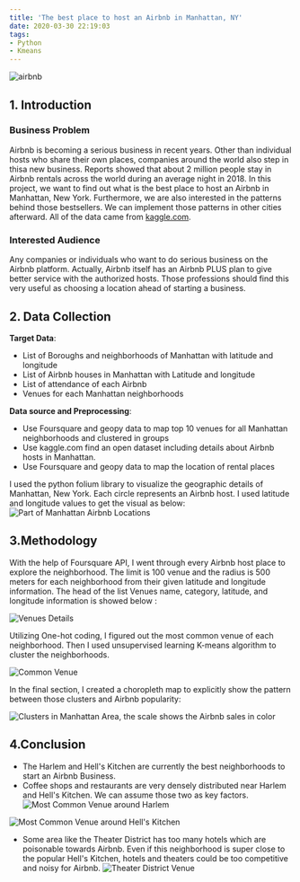 ```yaml
---
title: 'The best place to host an Airbnb in Manhattan, NY'
date: 2020-03-30 22:19:03
tags:
- Python
- Kmeans
---
```


![airbnb](https://i.loli.net/2020/03/30/cFBZaKAt48e3OoP.jpg)

## 1. Introduction
### Business Problem
Airbnb is becoming a serious business in recent years. Other than individual hosts who share their own places, companies around the world also step in thisa new business. Reports showed that about 2 million people stay in Airbnb rentals across the world during an average night in 2018. In this project, we want to find out what is the best place to host an Airbnb in Manhattan, New York. Furthermore, we are also interested in the patterns behind those bestsellers. We can implement those patterns in other cities afterward.
All of the data came from [kaggle.com](https://www.kaggle.com/dgomonov/new-york-city-airbnb-open-data).

### Interested Audience
Any companies or individuals who want to do serious business on the Airbnb platform. Actually, Airbnb itself has an Airbnb PLUS plan to give better service with the authorized hosts. Those professions should find this very useful as choosing a location ahead of starting a business.

## 2. Data Collection
**Target Data**:
  * List of Boroughs and neighborhoods of Manhattan with latitude and longitude
  * List of Airbnb houses in Manhattan with Latitude and longitude
  * List of attendance of each Airbnb
  * Venues for each Manhattan neighborhoods

**Data source and Preprocessing**:
  * Use Foursquare and geopy data to map top 10 venues for all Manhattan neighborhoods and clustered in groups
  * Use kaggle.com find an open dataset including details about Airbnb hosts in Manhattan.
  * Use Foursquare and geopy data to map the location of rental places

I used the python folium library to visualize the geographic details of Manhattan, New York. Each circle represents an Airbnb host. I used latitude and longitude values to get the visual as below:
![Part of Manhattan Airbnb Locations](https://i.loli.net/2020/03/30/lAzbc5jPhQ9CXy7.png)

## 3.Methodology

With the help of Foursquare API, I went through every Airbnb host place to explore the neighborhood. The limit is 100 venue and the radius is 500 meters for each neighborhood from their given latitude and longitude information. The head of the list Venues name, category, latitude, and longitude information is showed below :

![Venues Details](https://i.loli.net/2020/03/30/xqiofMJDPVcENy7.png)

Utilizing One-hot coding, I figured out the most common venue of each neighborhood. Then I used unsupervised learning K-means algorithm to cluster the neighborhoods. 

![Common Venue](https://i.loli.net/2020/03/30/xqiofMJDPVcENy7.png)

In the final section, I created a choropleth map to explicitly show the pattern between those clusters and Airbnb popularity:

![Clusters in Manhattan Area, the scale shows the Airbnb sales in color](https://i.loli.net/2020/03/30/AFVStO9b38dfWU6.png)

## 4.Conclusion
  * The Harlem and Hell's Kitchen are currently the best neighborhoods to start an Airbnb Business. 
  * Coffee shops and restaurants are very densely distributed near Harlem and Hell's Kitchen. We can assume those two as key factors.
![Most Common Venue around Harlem](https://i.loli.net/2020/03/30/ksXcERgLezropQD.png)

![Most Common Venue around Hell's Kitchen](https://i.loli.net/2020/03/30/Zlv82CLcEQObDTd.png)

  * Some area like the Theater District has too many hotels which are poisonable towards Airbnb. Even if this neighborhood is super close to the popular Hell's Kitchen, hotels and theaters could be too competitive and noisy for Airbnb.
![Theater District Venue](https://i.loli.net/2020/03/30/o6pZvOYxyE7mnDI.png)


